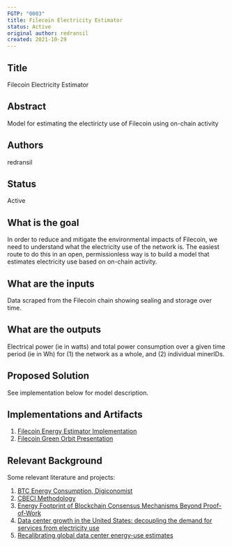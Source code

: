 ```yaml
---
FGTP: "0003"
title: Filecoin Electricity Estimator
status: Active
original author: redransil
created: 2021-10-29
---
```


## Title
Filecoin Electricity Estimator

## Abstract
Model for estimating the electiricty use of Filecoin using on-chain activity

## Authors
redransil

## Status
Active

## What is the goal
In order to reduce and mitigate the environmental impacts of Filecoin, we need to understand what the electricity use of the network is. The easiest route to do this in an open, permissionless way is to build a model that estimates electricity use based on on-chain activity.

## What are the inputs
Data scraped from the Filecoin chain showing sealing and storage over time.

## What are the outputs
Electrical power (ie in watts) and total power consumption over a given time period (ie in Wh) for (1) the network as a whole, and (2) individual minerIDs.

## Proposed Solution
See implementation below for model description.

## Implementations and Artifacts 
1. [Filecoin Energy Estimator Implementation](https://github.com/redransil/filecoin-energy-estimation/blob/main/README.md)
2. [Filecoin Green Orbit Presentation](https://www.youtube.com/watch?v=leA6cbq6ToA&list=PL_0VrY55uV18i8gXWcuVLK3J60cetDP6E&index=4)

## Relevant Background
Some relevant literature and projects:
1. [BTC Energy Consumption, Digiconomist](https://digiconomist.net/bitcoin-energy-consumption/)
2. [CBECI Methodology](https://cbeci.org/index/methodology)
3. [Energy Footprint of Blockchain Consensus Mechanisms Beyond Proof-of-Work](https://arxiv.org/abs/2109.03667)
4. [Data center growth in the United States: decoupling the demand for services from electricity use](https://iopscience.iop.org/article/10.1088/1748-9326/aaec9c/meta)
5. [Recalibrating global data center energy-use estimates](https://www.science.org/doi/10.1126/science.aba3758)
